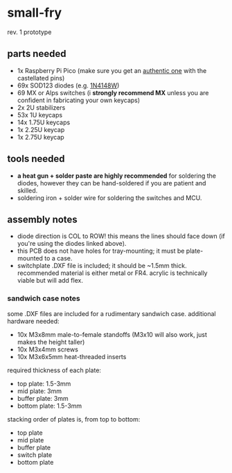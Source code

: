 # small-fry

rev. 1 prototype

## parts needed

- 1x Raspberry Pi Pico (make sure you get an [authentic one](https://www.raspberrypi.com/products/raspberry-pi-pico/) with the castellated pins)
- 69x SOD123 diodes (e.g. [1N4148W](https://www.digikey.com/en/products/detail/micro-commercial-co/1N4148W-TP/717196))
- 69 MX or Alps switches (i **strongly recommend MX** unless you are confident in fabricating your own keycaps)
- 2x 2U stabilizers
- 53x 1U keycaps
- 14x 1.75U keycaps
- 1x 2.25U keycap
- 1x 2.75U keycap

## tools needed

- **a heat gun + solder paste are highly recommended** for soldering the diodes, however they can be hand-soldered if you are patient and skilled.
- soldering iron + solder  wire for soldering the switches and MCU.

## assembly notes

- diode direction is COL to ROW! this means the lines should face down (if you're using the diodes linked above).
- this PCB does not have holes for tray-mounting; it must be plate-mounted to a case.
- switchplate .DXF file is included; it should be ~1.5mm thick. recommended material is either metal or FR4. acrylic is technically viable but will add flex.

### sandwich case notes

some .DXF files are included for a rudimentary sandwich case. additional hardware needed:
- 10x M3x8mm male-to-female standoffs (M3x10 will also work, just makes the height taller)
- 10x M3x4mm screws
- 10x M3x6x5mm heat-threaded inserts

required thickness of each plate:
- top plate: 1.5-3mm
- mid plate: 3mm
- buffer plate: 3mm
- bottom plate: 1.5-3mm

stacking order of plates is, from top to bottom:
- top plate
- mid plate
- buffer plate
- switch plate
- bottom plate
